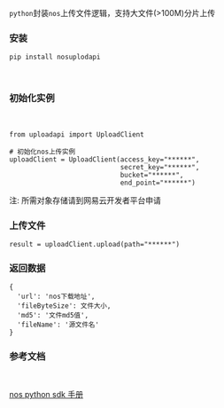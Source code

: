 
`python`封装`nos`上传文件逻辑，支持大文件(>100M)分片上传


### 安装

```
pip install nosuplodapi
```

<br>

### 初始化实例

<br>

```
from uploadapi import UploadClient

# 初始化nos上传实例
uploadClient = UploadClient(access_key="******",
                            secret_key="******",
                            bucket="******",
                            end_point="******")
```

注: 所需对象存储请到网易云开发者平台申请


### 上传文件

```
result = uploadClient.upload(path="******")
```


### 返回数据

```
{
  'url': 'nos下载地址',
  'fileByteSize': 文件大小,
  'md5': '文件md5值',
  'fileName': '源文件名'
}
```


### 参考文档

<br>

[nos python sdk 手册](https://www.163yun.com/help/documents/15677647572680704)

<br><br>